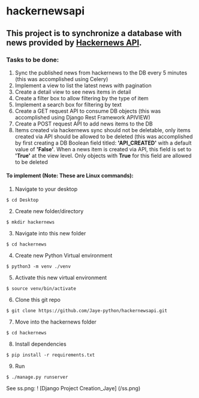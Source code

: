 # hackernewsapi
## This project is to synchronize a database with news provided by [Hackernews API](https://hackernews.api-docs.io/).
### Tasks to be done:
1. Sync the published news from hackernews to the DB every 5 minutes (this was accomplished using Celery)
2. Implement a view to list the latest news with pagination
3. Create a detail view to see news items in detail
4. Create a filter box to allow filtering by the type of item
5. Implement a search box for filtering by text
6. Create a GET request API to consume DB objects (this was accomplished using Django Rest Framework APIVIEW)
7. Create a POST request API to add news items to the DB
8. Items created via hackernews sync should not be deletable, only items created via API should be allowed to be deleted (this was accomplished by first creating a DB Boolean field titled: **'API_CREATED'** with a default value of **'False'**. When a news item is created via API, this field is set to **'True'** at the view level. Only objects with **True** for this field are allowed to be deleted

#### To implement (Note: These are Linux commands):
1. Navigate to your desktop
```
$ cd Desktop
```
2. Create new folder/directory
```
$ mkdir hackernews
```
3. Navigate into this new folder
```
$ cd hackernews
```
4. Create new Python Virtual environment
```
$ python3 -m venv ./venv
```
5. Activate this new virtual environment
```
$ source venv/bin/activate
```
6. Clone this git repo
```
$ git clone https://github.com/Jaye-python/hackernewsapi.git
```
7. Move into the hackernews folder 
```
$ cd hackernews
```
8. Install dependencies
```
$ pip install -r requirements.txt
```
9. Run
```
$ ./manage.py runserver
```
See ss.png:
! [Django Project Creation_Jaye] (/ss.png)
